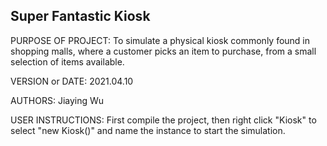## Super Fantastic Kiosk

PURPOSE OF PROJECT: To simulate a physical kiosk commonly found in shopping malls, where a customer picks an item to purchase, from a small selection of items available.

VERSION or DATE: 2021.04.10

AUTHORS: Jiaying Wu

USER INSTRUCTIONS: First compile the project, then right click "Kiosk" to select "new Kiosk()" and name the instance to start the simulation.

